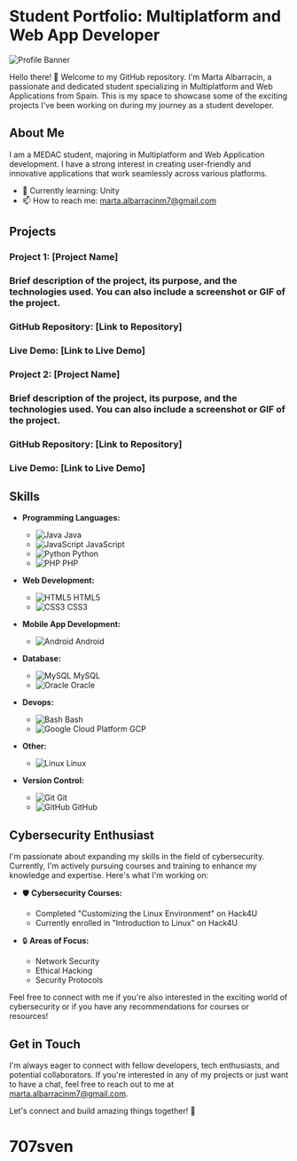 # Student Portfolio: Multiplatform and Web App Developer

![Profile Banner](link_to_banner_image)

Hello there! 👋 Welcome to my GitHub repository. I'm Marta Albarracín, a passionate and dedicated student specializing in Multiplatform and Web Applications from Spain. This is my space to showcase some of the exciting projects I've been working on during my journey as a student developer.

## About Me

I am a MEDAC student, majoring in Multiplatform and Web Application development. I have a strong interest in creating user-friendly and innovative applications that work seamlessly across various platforms.

- 🌱 Currently learning: Unity
- 📫 How to reach me: marta.albarracinm7@gmail.com

## Projects

### Project 1: [Project Name]

### Brief description of the project, its purpose, and the technologies used. You can also include a screenshot or GIF of the project.

### GitHub Repository: [Link to Repository]
### Live Demo: [Link to Live Demo]

### Project 2: [Project Name]

### Brief description of the project, its purpose, and the technologies used. You can also include a screenshot or GIF of the project.

### GitHub Repository: [Link to Repository]
### Live Demo: [Link to Live Demo]

## Skills

- **Programming Languages:**
  - ![Java](https://img.icons8.com/color/48/java-coffee-cup-logo--v1.png) Java
  - ![JavaScript](https://img.icons8.com/color/48/javascript--v1.png) JavaScript
  - ![Python](https://img.icons8.com/color/48/python--v1.png) Python
  - ![PHP](https://img.icons8.com/parakeet/25/php.png) PHP

- **Web Development:**
  - ![HTML5](https://img.icons8.com/color/48/html-5--v1.png) HTML5
  - ![CSS3](https://img.icons8.com/color/48/css3.png) CSS3

- **Mobile App Development:**
  - ![Android](https://img.icons8.com/color/48/android-os.png) Android

- **Database:**
  - ![MySQL](https://img.icons8.com/color/48/mysql-logo.png) MySQL
  - ![Oracle](https://img.icons8.com/color/48/oracle-logo.png) Oracle

- **Devops:**
  - ![Bash](https://img.icons8.com/color/48/bash.png) Bash
  - ![Google Cloud Platform](https://img.icons8.com/color/48/google-cloud.png) GCP

- **Other:**
  - ![Linux](https://img.icons8.com/color/48/linux--v1.png) Linux

- **Version Control:**
  - ![Git](https://img.icons8.com/color/25/git.png) Git
  - ![GitHub](https://img.icons8.com/material-outlined/25/github.png) GitHub

## Cybersecurity Enthusiast

I'm passionate about expanding my skills in the field of cybersecurity. Currently, I'm actively pursuing courses and training to enhance my knowledge and expertise. Here's what I'm working on:

- 🛡️ **Cybersecurity Courses:**
  - Completed "Customizing the Linux Environment" on Hack4U
  - Currently enrolled in "Introduction to Linux" on Hack4U

- 🔒 **Areas of Focus:**
  - Network Security
  - Ethical Hacking
  - Security Protocols

Feel free to connect with me if you're also interested in the exciting world of cybersecurity or if you have any recommendations for courses or resources!

## Get in Touch

I'm always eager to connect with fellow developers, tech enthusiasts, and potential collaborators. If you're interested in any of my projects or just want to have a chat, feel free to reach out to me at marta.albarracinm7@gmail.com.

Let's connect and build amazing things together! 🚀
# 707sven
